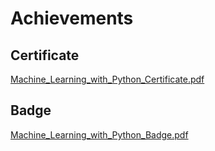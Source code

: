 

# Achievements
## Certificate
[Machine_Learning_with_Python_Certificate.pdf](https://prod-files-secure.s3.us-west-2.amazonaws.com/03e82b26-cccb-4906-bb56-adabcbdc0655/0f35a87e-0c16-48ac-af62-4e4cc34c6a19/Machine_Learning_with_Python_Certificate.pdf?X-Amz-Algorithm=AWS4-HMAC-SHA256&X-Amz-Content-Sha256=UNSIGNED-PAYLOAD&X-Amz-Credential=ASIAZI2LB4663EW5W4JJ%2F20250204%2Fus-west-2%2Fs3%2Faws4_request&X-Amz-Date=20250204T091530Z&X-Amz-Expires=3600&X-Amz-Security-Token=IQoJb3JpZ2luX2VjEBEaCXVzLXdlc3QtMiJHMEUCIAkBVWyt1CY4LZDemkv%2F43jhAl9K%2F7UtOt9AmDm2g6BjAiEAg6w5Aqgjn5DtpXX5YRYZv6E8zCzzKe1zyxuPFYlVmCEq%2FwMIKhAAGgw2Mzc0MjMxODM4MDUiDNEuOJ4N9QxeMGqvwSrcAwzEpWMXinHZhjgzP0Su9WA1aZxjY0XzkDfAVgolUq2mCe0tNCYAS68jaikESmuKKU0s3djugnXu4R7wgwFL7tEjDqFiGPatRPJTWbTIKep66cMCXTL8vC3%2B2gppEQOiTFBXkdZ9xFT4ICDNrTEXyuR5bHWX3%2FBfwP9uw8eMa4TpFkW44rNVyWfqwUwGnFAJpknGWNNkSl1YUoBRxsES4WZ2byVbr971IixNpradye8rMkhqS4JOjSSoNyo%2BQTK7J3j7J5Faln%2FxlMxlP86wz9Puytmwf9CXGEDpRQt71mEmUNIjf7k2K72O3rdWQiIskL2f8bcRYFQ3Vpuvt9Vgm%2FmaeSw4sdNjAGqHdO%2F9ANCs5wS7x0UU03NhjPSjxaGjpepe79iBarkDcJ3mJGafXNvasOptWv7ZJPnFfCXsNn79LZyFqBAGvxJsP3xNCXvdcrqDj5lqR1q533dDp8qY3ewEP1xZ5YDp8Exq1K0wefDN8G6jeIcohgbtx8Nb%2BAFcLe4rB7%2FtiHRN4E00FLCNGGSP95MkwhOM5uW9UoH0oIvVU6o52evbGEn9VtENuHUnrPMqOgAg1MRTjrPeQZLxl2mNTHrz6DVtpfrrHlEc2z5PQY73DRHNabvUHRL4MLiuh70GOqUB2RgVL%2FlgVBvDZLU2CClSMCXY%2B%2B8lIiSa3%2FwCmcabV1F6OqahK3z0U1Dc0ib8drNb9bghxnE%2BUEZgrIWi9%2B%2BDrykxuDM1jNFZKzZy5dT%2BgXINiPXrU0pVxOzmU5B0Z99cQc38RDzgqw76f5YVKYnH8fUt%2FJOzEnkE4yHyFjH2WO5bhPlTmRLL%2B%2F%2FJfsCEQ7t%2F6tF2j3fKE1sHvGqz3o%2BCZbqPIbVw&X-Amz-Signature=1853d6e20ec297dcfbb4a1821a32549badd2228d12fcc074449d089d2cf692b8&X-Amz-SignedHeaders=host&x-id=GetObject)
## Badge
[Machine_Learning_with_Python_Badge.pdf](https://prod-files-secure.s3.us-west-2.amazonaws.com/03e82b26-cccb-4906-bb56-adabcbdc0655/ff622a22-73d6-44e3-9c7b-e89a8e61b7aa/Machine_Learning_with_Python_Badge.pdf?X-Amz-Algorithm=AWS4-HMAC-SHA256&X-Amz-Content-Sha256=UNSIGNED-PAYLOAD&X-Amz-Credential=ASIAZI2LB4663EW5W4JJ%2F20250204%2Fus-west-2%2Fs3%2Faws4_request&X-Amz-Date=20250204T091530Z&X-Amz-Expires=3600&X-Amz-Security-Token=IQoJb3JpZ2luX2VjEBEaCXVzLXdlc3QtMiJHMEUCIAkBVWyt1CY4LZDemkv%2F43jhAl9K%2F7UtOt9AmDm2g6BjAiEAg6w5Aqgjn5DtpXX5YRYZv6E8zCzzKe1zyxuPFYlVmCEq%2FwMIKhAAGgw2Mzc0MjMxODM4MDUiDNEuOJ4N9QxeMGqvwSrcAwzEpWMXinHZhjgzP0Su9WA1aZxjY0XzkDfAVgolUq2mCe0tNCYAS68jaikESmuKKU0s3djugnXu4R7wgwFL7tEjDqFiGPatRPJTWbTIKep66cMCXTL8vC3%2B2gppEQOiTFBXkdZ9xFT4ICDNrTEXyuR5bHWX3%2FBfwP9uw8eMa4TpFkW44rNVyWfqwUwGnFAJpknGWNNkSl1YUoBRxsES4WZ2byVbr971IixNpradye8rMkhqS4JOjSSoNyo%2BQTK7J3j7J5Faln%2FxlMxlP86wz9Puytmwf9CXGEDpRQt71mEmUNIjf7k2K72O3rdWQiIskL2f8bcRYFQ3Vpuvt9Vgm%2FmaeSw4sdNjAGqHdO%2F9ANCs5wS7x0UU03NhjPSjxaGjpepe79iBarkDcJ3mJGafXNvasOptWv7ZJPnFfCXsNn79LZyFqBAGvxJsP3xNCXvdcrqDj5lqR1q533dDp8qY3ewEP1xZ5YDp8Exq1K0wefDN8G6jeIcohgbtx8Nb%2BAFcLe4rB7%2FtiHRN4E00FLCNGGSP95MkwhOM5uW9UoH0oIvVU6o52evbGEn9VtENuHUnrPMqOgAg1MRTjrPeQZLxl2mNTHrz6DVtpfrrHlEc2z5PQY73DRHNabvUHRL4MLiuh70GOqUB2RgVL%2FlgVBvDZLU2CClSMCXY%2B%2B8lIiSa3%2FwCmcabV1F6OqahK3z0U1Dc0ib8drNb9bghxnE%2BUEZgrIWi9%2B%2BDrykxuDM1jNFZKzZy5dT%2BgXINiPXrU0pVxOzmU5B0Z99cQc38RDzgqw76f5YVKYnH8fUt%2FJOzEnkE4yHyFjH2WO5bhPlTmRLL%2B%2F%2FJfsCEQ7t%2F6tF2j3fKE1sHvGqz3o%2BCZbqPIbVw&X-Amz-Signature=491108e2f2cf2c12eca4cfcd824facb39f7f37cb0e6768505c1e0378a17dc764&X-Amz-SignedHeaders=host&x-id=GetObject)
